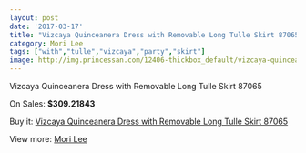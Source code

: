 ```yaml
---
layout: post
date: '2017-03-17'
title: "Vizcaya Quinceanera Dress with Removable Long Tulle Skirt 87065"
category: Mori Lee
tags: ["with","tulle","vizcaya","party","skirt"]
image: http://img.princessan.com/12406-thickbox_default/vizcaya-quinceanera-dress-with-removable-long-tulle-skirt-87065.jpg
---
```

Vizcaya Quinceanera Dress with Removable Long Tulle Skirt 87065

On Sales: **$309.21843**
<a href="https://www.princessan.com/en/mori-lee/5875-vizcaya-quinceanera-dress-with-removable-long-tulle-skirt-87065.html"><amp-img layout="responsive" width="600" height="600" src="//img.princessan.com/12406-thickbox_default/vizcaya-quinceanera-dress-with-removable-long-tulle-skirt-87065.jpg" alt="Vizcaya Quinceanera Dress with Removable Long Tulle Skirt 87065 0" /></a>
<a href="https://www.princessan.com/en/mori-lee/5875-vizcaya-quinceanera-dress-with-removable-long-tulle-skirt-87065.html"><amp-img layout="responsive" width="600" height="600" src="//img.princessan.com/12407-thickbox_default/vizcaya-quinceanera-dress-with-removable-long-tulle-skirt-87065.jpg" alt="Vizcaya Quinceanera Dress with Removable Long Tulle Skirt 87065 1" /></a>

Buy it: [Vizcaya Quinceanera Dress with Removable Long Tulle Skirt 87065](https://www.princessan.com/en/mori-lee/5875-vizcaya-quinceanera-dress-with-removable-long-tulle-skirt-87065.html "Vizcaya Quinceanera Dress with Removable Long Tulle Skirt 87065")

View more: [Mori Lee](https://www.princessan.com/en/46-mori-lee "Mori Lee")